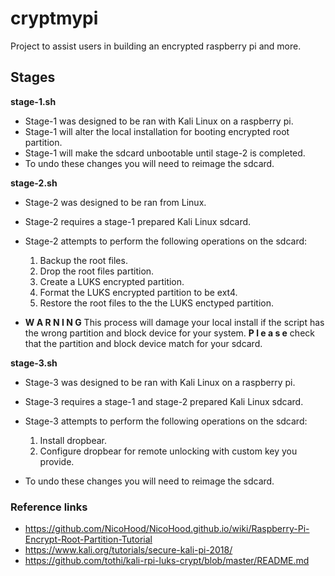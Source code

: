 # cryptmypi
Project to assist users in building an encrypted raspberry pi and more.

## Stages
**stage-1.sh**
 * Stage-1 was designed to be ran with Kali Linux on a raspberry pi.
 * Stage-1 will alter the local installation for booting encrypted root partition.
 * Stage-1 will make the sdcard unbootable until stage-2 is completed.
 * To undo these changes you will need to reimage the sdcard.

**stage-2.sh**
 * Stage-2 was designed to be ran from Linux.
 * Stage-2 requires a stage-1 prepared Kali Linux sdcard.
 * Stage-2 attempts to perform the following operations
   on the sdcard:
     1. Backup the root files.
     2. Drop the root files partition.
     3. Create a LUKS encrypted partition.
     4. Format the LUKS encrypted partition to be ext4.
     5. Restore the root files to the the LUKS enctyped partition.

 * **W A R N I N G** This process will damage your local install if the script has
the wrong partition and block device for your system. **P l e a s e** check that the partition and block device match for your sdcard.

**stage-3.sh**
 * Stage-3 was designed to be ran with Kali Linux on a raspberry pi.
 * Stage-3 requires a stage-1 and stage-2 prepared Kali Linux sdcard.
 * Stage-3 attempts to perform the following operations
   on the sdcard:
    1. Install dropbear.
    2. Configure dropbear for remote unlocking with custom key you provide.

 * To undo these changes you will need to reimage the sdcard.

### Reference links
+ https://github.com/NicoHood/NicoHood.github.io/wiki/Raspberry-Pi-Encrypt-Root-Partition-Tutorial
+ https://www.kali.org/tutorials/secure-kali-pi-2018/
+ https://github.com/tothi/kali-rpi-luks-crypt/blob/master/README.md

